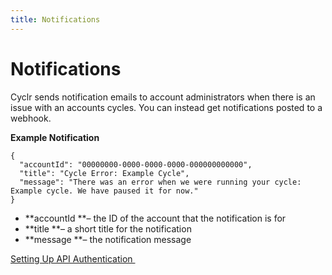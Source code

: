 ```yaml
---
title: Notifications
---
```


# Notifications #

Cyclr sends notification emails to account administrators when there is an issue with an accounts cycles. You can instead get notifications posted to a webhook.

**Example Notification**

    {
      "accountId": "00000000-0000-0000-0000-000000000000",
      "title": "Cycle Error: Example Cycle",
      "message": "There was an error when we were running your cycle: Example cycle. We have paused it for now."
    }

*   **accountId **– the ID of the account that the notification is for
*   **title **– a short title for the notification
*   **message **– the notification message

[Setting Up API Authentication ](./api-authentication)
